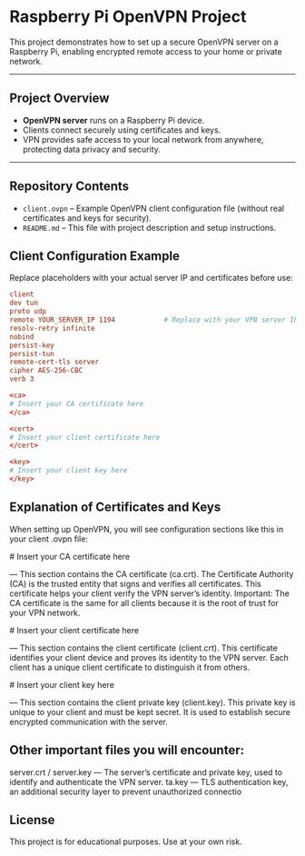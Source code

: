 # Raspberry Pi OpenVPN Project

This project demonstrates how to set up a secure OpenVPN server on a Raspberry Pi, enabling encrypted remote access to your home or private network.

---

## Project Overview

- **OpenVPN server** runs on a Raspberry Pi device.  
- Clients connect securely using certificates and keys.  
- VPN provides safe access to your local network from anywhere, protecting data privacy and security.

---

## Repository Contents

- `client.ovpn` – Example OpenVPN client configuration file (without real certificates and keys for security).  
- `README.md` – This file with project description and setup instructions.

## Client Configuration Example
Replace placeholders with your actual server IP and certificates before use:

```conf
client
dev tun
proto udp
remote YOUR_SERVER_IP 1194            # Replace with your VPN server IP address
resolv-retry infinite
nobind
persist-key
persist-tun
remote-cert-tls server
cipher AES-256-CBC
verb 3

<ca>
# Insert your CA certificate here
</ca>

<cert>
# Insert your client certificate here
</cert>

<key>
# Insert your client key here
</key>
```

## Explanation of Certificates and Keys
When setting up OpenVPN, you will see configuration sections like this in your client .ovpn file:

<ca>
# Insert your CA certificate here
</ca>

<ca> — This section contains the CA certificate (ca.crt).
The Certificate Authority (CA) is the trusted entity that signs and verifies all certificates. This certificate helps your client verify the VPN server’s identity.
Important: The CA certificate is the same for all clients because it is the root of trust for your VPN network.

<cert>
# Insert your client certificate here
</cert>

<cert> — This section contains the client certificate (client.crt).
This certificate identifies your client device and proves its identity to the VPN server.
Each client has a unique client certificate to distinguish it from others.

<key>
# Insert your client key here
</key>

<key> — This section contains the client private key (client.key).
This private key is unique to your client and must be kept secret. It is used to establish secure encrypted communication with the server.

## Other important files you will encounter:

server.crt / server.key — The server’s certificate and private key, used to identify and authenticate the VPN server.
ta.key — TLS authentication key, an additional security layer to prevent unauthorized connectio


## License 
This project is for educational purposes. Use at your own risk.
